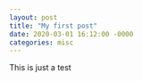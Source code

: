 ```yaml
---
layout: post
title: "My first post"
date: 2020-03-01 16:12:00 -0000
categories: misc
---
```

This is just a test
